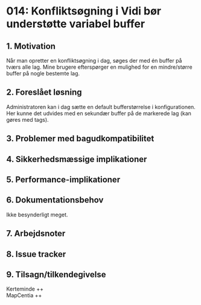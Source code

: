 # 014: Konfliktsøgning i Vidi bør understøtte variabel buffer

## 1. Motivation
Når man opretter en konfliktsøgning i dag, søges der med én buffer på tværs alle lag. Mine brugere efterspørger en mulighed for en mindre/større buffer på nogle bestemte lag.

## 2. Foreslået løsning
Administratoren kan i dag sætte en default bufferstørrelse i konfigurationen. Her kunne det udvides med en sekundær buffer på de markerede lag (kan gøres med tags).

## 3. Problemer med bagudkompatibilitet

## 4. Sikkerhedsmæssige implikationer

## 5. Performance-implikationer

## 6. Dokumentationsbehov
Ikke besynderligt meget.

## 7. Arbejdsnoter

## 8. Issue tracker  

## 9. Tilsagn/tilkendegivelse
Kerteminde ++  
MapCentia ++  
